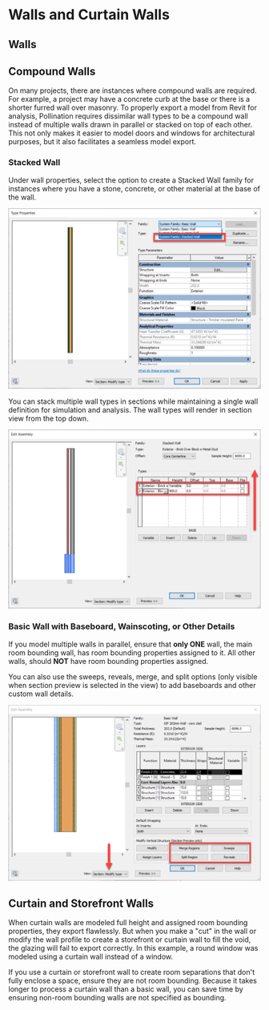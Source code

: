 # Walls and Curtain Walls

## Walls

## Compound Walls

On many projects, there are instances where compound walls are required. For example, a project may have a concrete curb at the base or there is a shorter furred wall over masonry. To properly export a model from Revit for analysis, Pollination requires dissimilar wall types to be a compound wall instead of multiple walls drawn in parallel or stacked on top of each other. This not only makes it easier to model doors and windows for architectural purposes, but it also facilitates a seamless model export. 

### Stacked Wall 

Under wall properties, select the option to create a Stacked Wall family for instances where you have a stone, concrete, or other material at the base of the wall. 

![](../../.gitbook/assets/image%20%28130%29.png)

You can stack multiple wall types in sections while maintaining a single wall definition for simulation and analysis. The wall types will render in section view from the top down. 

![](../../.gitbook/assets/image%20%2874%29.png)

### Basic Wall with Baseboard, Wainscoting, or Other Details

If you model multiple walls in parallel, ensure that **only ONE** wall, the main room bounding wall, has room bounding properties assigned to it. All other walls, should **NOT** have room bounding properties assigned. 

You can also use the sweeps, reveals, merge, and split options \(only visible when section preview is selected in the view\) to add baseboards and other custom wall details. 

![](../../.gitbook/assets/image%20%28134%29.png)

 

## Curtain and Storefront Walls

When curtain walls are modeled full height and assigned room bounding properties, they export flawlessly. But when you make a "cut" in the wall or modify the wall profile to create a storefront or curtain wall to fill the void, the glazing will fail to export correctly. In this example, a round window was modeled using a curtain wall instead of a window. 

If you use a curtain or storefront wall to create room separations that don't fully enclose a space, ensure they are not room bounding.  Because it takes longer to process a curtain wall than a basic wall, you can save time by ensuring non-room bounding walls are not specified as bounding. 

